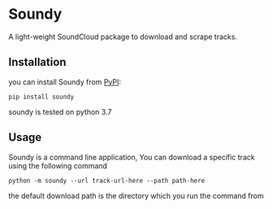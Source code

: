 # Soundy
A light-weight SoundCloud package to download and scrape tracks.

## Installation 
you can install Soundy from [PyPI](https://pypi.org/project/soundy/):

    pip install soundy

soundy is tested on python 3.7

## Usage 
Soundy is a command line application, You can download a specific track using the following command
       
    python -m soundy --url track-url-here --path path-here

the default download path is the directory which you run the command from 

